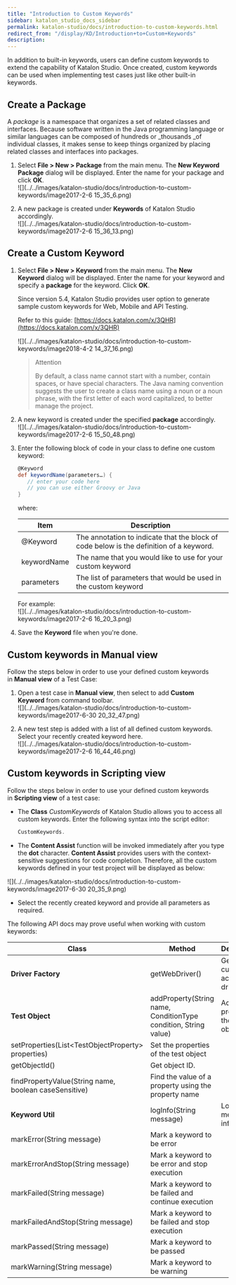 ```yaml
---
title: "Introduction to Custom Keywords" 
sidebar: katalon_studio_docs_sidebar
permalink: katalon-studio/docs/introduction-to-custom-keywords.html 
redirect_from: "/display/KD/Introduction+to+Custom+Keywords" 
description: 
---
```

In addition to built-in keywords, users can define custom keywords to extend the capability of Katalon Studio. Once created, custom keywords can be used when implementing test cases just like other built-in keywords. 

Create a Package
----------------

A _package_ is a namespace that organizes a set of related classes and interfaces. Because software written in the Java programming language or similar languages can be composed of hundreds or _thousands _of individual classes, it makes sense to keep things organized by placing related classes and interfaces into packages.

1.  Select **File > New > Package** from the main menu. The **New Keyword Package** dialog will be displayed. Enter the name for your package and click **OK**.  
    ![](../../images/katalon-studio/docs/introduction-to-custom-keywords/image2017-2-6 15_35_6.png)  
      
    
2.  A new package is created under **Keywords** of Katalon Studio accordingly.  
    ![](../../images/katalon-studio/docs/introduction-to-custom-keywords/image2017-2-6 15_36_13.png)

Create a Custom Keyword
-----------------------

1.  Select **File > New > Keyword** from the main menu. The **New Keyword** dialog will be displayed. Enter the name for your keyword and specify a **package** for the keyword. Click **OK**.
    
    Since version 5.4, Katalon Studio provides user option to generate sample custom keywords for Web, Mobile and API Testing.
    
    Refer to this guide: [https://docs.katalon.com/x/3QHR](https://docs.katalon.com/x/3QHR)
    
      
    ![](../../images/katalon-studio/docs/introduction-to-custom-keywords/image2018-4-2 14_37_16.png)
    
    > Attention
    > 
    > By default, a class name cannot start with a number, contain spaces, or have special characters. The Java naming convention suggests the user to create a class name using a noun or a noun phrase, with the first letter of each word capitalized, to better manage the project.
    
      
      
    
2.  A new keyword is created under the specified **package** accordingly.  
    ![](../../images/katalon-studio/docs/introduction-to-custom-keywords/image2017-2-6 15_50_48.png)  
      
    
3.  Enter the following block of code in your class to define one custom keyword:
    
    ```groovy
    @Keyword
    def keywordName(parameters…) {
       // enter your code here
       // you can use either Groovy or Java      
    }
    ```
    
    where:
    
    <table><thead><tr><th>Item</th><th>Description</th></tr></thead><tbody><tr><td>@Keyword</td><td>The annotation to indicate that the block of code below is the definition of a keyword.</td></tr><tr><td>keywordName</td><td>The name that you would like to use for your custom keyword</td></tr><tr><td>parameters</td><td>The list of parameters that would be used in the custom keyword</td></tr></tbody></table>
    
    For example:  
    ![](../../images/katalon-studio/docs/introduction-to-custom-keywords/image2017-2-6 16_20_3.png)
    
4.  Save the **Keyword** file when you're done.  
      
    

Custom keywords in Manual view
------------------------------

Follow the steps below in order to use your defined custom keywords in **Manual view** of a Test Case:

1.  Open a test case in **Manual** **view**, then select to add **Custom Keyword** from command toolbar.  
    ![](../../images/katalon-studio/docs/introduction-to-custom-keywords/image2017-6-30 20_32_47.png)  
      
    
2.  A new test step is added with a list of all defined custom keywords. Select your recently created keyword here.  
    ![](../../images/katalon-studio/docs/introduction-to-custom-keywords/image2017-2-6 16_44_46.png)

Custom keywords in Scripting view
---------------------------------

Follow the steps below in order to use your defined custom keywords in **Scripting view** of a test case:

*   The **Class** _CustomKeywords_ of Katalon Studio allows you to access all custom keywords. Enter the following syntax into the script editor:
    
    ```groovy
    CustomKeywords.
    ```
    
*   The **Content Assist** function will be invoked immediately after you type the **dot** character. **Content Assist** provides users with the context-sensitive suggestions for code completion. Therefore, all the custom keywords defined in your test project will be displayed as below:

![](../../images/katalon-studio/docs/introduction-to-custom-keywords/image2017-6-30 20_35_9.png)

*   Select the recently created keyword and provide all parameters as required.  
      
    

The following API docs may prove useful when working with custom keywords:

<table><thead><tr><th>Class</th><th>Method</th><th>Description</th></tr></thead><tbody><tr><td><strong><a>Driver Factory</a></strong></td><td><a>getWebDriver()</a></td><td>Get the current active web driver.</td></tr><tr><td><strong><a>Test Object</a></strong></td><td><a>addProperty(String name, ConditionType condition, String value)</a></td><td>Add a new property to the test object</td></tr><tr><td><a>setProperties(List&lt;TestObjectProperty&gt; properties)</a></td><td>Set the properties of the test object</td></tr><tr><td><a>getObjectId()</a></td><td>Get object ID.</td></tr><tr><td><a>findPropertyValue(String name, boolean caseSensitive)</a></td><td>Find the value of a property using the property name</td></tr><tr><td><strong><a>Keyword Util</a></strong></td><td><a>logInfo(String message)</a></td><td>Log message as info</td></tr><tr><td><a>markError(String message)</a></td><td>Mark a keyword to be error</td></tr><tr><td><a>markErrorAndStop(String message)</a></td><td>Mark a keyword to be error and stop execution</td></tr><tr><td><a>markFailed(String message)</a></td><td>Mark a keyword to be failed and continue execution</td></tr><tr><td><a>markFailedAndStop(String message)</a></td><td>Mark a keyword to be failed and stop execution</td></tr><tr><td><a>markPassed(String message)</a></td><td>Mark a keyword to be passed</td></tr><tr><td><a>markWarning(String message)</a></td><td>Mark a keyword to be warning</td></tr></tbody></table>